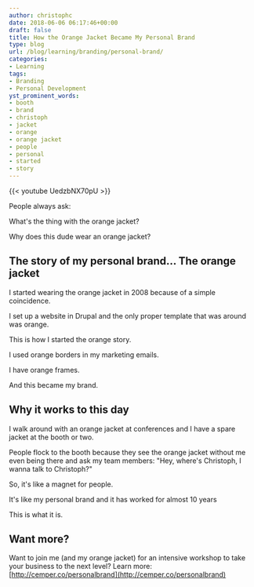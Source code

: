 ```yaml
---
author: christophc
date: 2018-06-06 06:17:46+00:00
draft: false
title: How the Orange Jacket Became My Personal Brand
type: blog
url: /blog/learning/branding/personal-brand/
categories:
- Learning
tags:
- Branding
- Personal Development
yst_prominent_words:
- booth
- brand
- christoph
- jacket
- orange
- orange jacket
- people
- personal
- started
- story
---
```


{{< youtube UedzbNX70pU >}}

People always ask:

What's the thing with the orange jacket?

Why does this dude wear an orange jacket?


## The story of my personal brand… The orange jacket


I started wearing the orange jacket in 2008 because of a simple coincidence.

I set up a website in Drupal and the only proper template that was around was orange.

This is how I started the orange story.

I used orange borders in my marketing emails.

I have orange frames.

And this became my brand.


## Why it works to this day


I walk around with an orange jacket at conferences and I have a spare jacket at the booth or two.

People flock to the booth because they see the orange jacket without me even being there and ask my team members: "Hey, where's Christoph, I wanna talk to Christoph?"

So, it's like a magnet for people.

It's like my personal brand and it has worked for almost 10 years

This is what it is.


## Want more?


Want to join me (and my orange jacket) for an intensive workshop to take your business to the next level? Learn more: [http://cemper.co/personalbrand](http://cemper.co/personalbrand)
